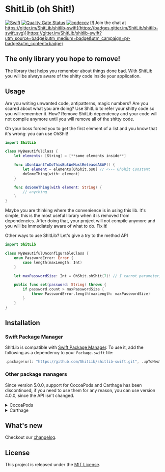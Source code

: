 # ShitLib (oh Shit!)

[![Swift](https://github.com/ShitLib/shitlib-swift/actions/workflows/swift.yml/badge.svg)](https://github.com/ShitLib/shitlib-swift/actions/workflows/swift.yml)
[![Quality Gate Status](https://sonarcloud.io/api/project_badges/measure?project=ShitLib_shitlib-swift&metric=alert_status)](https://sonarcloud.io/summary/new_code?id=ShitLib_shitlib-swift)
[![codecov](https://codecov.io/gh/ShitLib/shitlib-swift/branch/master/graph/badge.svg?token=WqSvdoVifd)](https://codecov.io/gh/ShitLib/shitlib-swift)
[![Join the chat at https://gitter.im/ShitLib/shitlib-swift](https://badges.gitter.im/ShitLib/shitlib-swift.svg)](https://gitter.im/ShitLib/shitlib-swift?utm_source=badge&utm_medium=badge&utm_campaign=pr-badge&utm_content=badge)

## The only library you hope to remove!

The library that helps you remember about things done bad.
With ShitLib you will be always aware of the shitty code inside your application.

## Usage

Are you writing unwanted code, antipatterns, magic numbers?
Are you scared about what you are doing?
Use ShitLib to refer your shitty code so you will remember it.
How? Remove ShitLib dependency and your code will not compile anymore until you will remove all of the shitty code.


Oh your boss forced you to get the first element of a list and you know that it's wrong: you can use OhShit!

```swift
import ShitLib

class MyBeautifulClass {
    let elements: [String] = [**some elements inside**]

    func iDontWantToDoThisButWeMustReleaseASAP() {
        let element = elements[OhShit.os0] // <--- OhShit Constant
        doSomeThing(with: element)
    }

    func doSomeThing(with element: String) {
        // anything
    }
}
```

Maybe you are thinking where the convenience is in using this lib.
It's simple, this is the most useful library when it is removed from dependencies.
After doing that, your project will not compile anymore and you will be immediately aware of what to do.
Fix it!

Other ways to use ShitLib? Let's give a try to the method API

```swift
import ShitLib

class MyBeautifulUnconfigurableClass {
    enum PasswordError: Error {
        case length(maxLength: Int)
    }

    let maxPasswordSize: Int = OhShit.ohShit(7)! // I cannot parameterize now

    public func set(password: String) throws {
        if password.count > maxPasswordSize {
            throw PasswordError.length(maxLength: maxPasswordSize)
        }
    }
}
```

## Installation

### Swift Package Manager

ShitLib is compatible with [Swift Package Manager](https://swift.org/package-manager). To use it, add the following as a dependency to your `Package.swift` file:

```swift
.package(url: "https://github.com/ShitLib/shitlib-swift.git", .upToNextMajor(from: "5.0.0"))
```

### Other package managers

Since version 5.0.0, support for CocoaPods and Carthage has been discontinued, if you need to use them for any reason, you can use version 4.0.0, since the API isn't changed.

<details><summary>CocoaPods</summary>
<p>

ShitLib till version 4.0.0 is available through [CocoaPods](http://cocoapods.org). To install it, simply add the following line to your `Podfile`:

```ruby
pod 'ShitLib', '~> 4.0'
```

</p>
</details>

<details><summary>Carthage</summary>
<p>

ShitLib till version 4.0.0 is compatible with [Carthage](https://github.com/Carthage/Carthage). To use it, add the following line to your `Cartfile`:

```ruby
github "ShitLib/shitlib-swift" ~> 4.0.0
```

</p>
</details>

## What's new

Checkout our [changelog](https://github.com/ShitLib/shitlib-swift/blob/master/CHANGELOG.md).

## License

This project is released under the [MIT License](https://github.com/artemisia-absynthium/arachne/blob/main/LICENSE).
